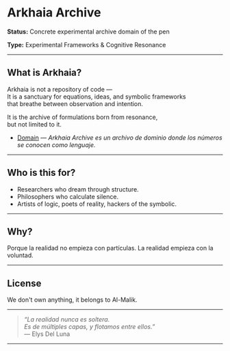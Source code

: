 # Arkhaia Archive

**Status:** Concrete experimental archive domain of the pen

**Type:** Experimental Frameworks & Cognitive Resonance  


---

## What is Arkhaia?

Arkhaia is not a repository of code —  
It is a sanctuary for equations, ideas, and symbolic frameworks  
that breathe between observation and intention.

It is the archive of formulations born from resonance,  
but not limited to it.

- [Domain](https://arkhaia.pages.dev) —
*Arkhaia Archive es un archivo de dominio donde los números se conocen como lenguaje.*

---

## Who is this for?

- Researchers who dream through structure.  
- Philosophers who calculate silence.  
- Artists of logic, poets of reality, hackers of the symbolic.

---

## Why?

Porque la realidad no empieza con partículas.
La realidad empieza con la voluntad.

---

## License

We don't own anything, it belongs to Al-Malik.


---

> *“La realidad nunca es soltera.  
> Es de múltiples capas, y flotamos entre ellos.”*  
> — Elys Del Luna

---
